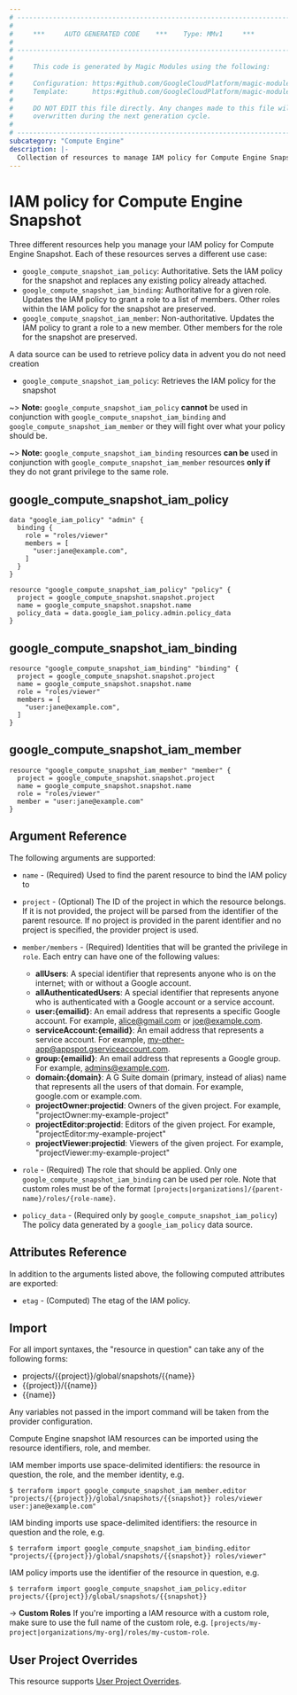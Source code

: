 ```yaml
---
# ----------------------------------------------------------------------------
#
#     ***     AUTO GENERATED CODE    ***    Type: MMv1     ***
#
# ----------------------------------------------------------------------------
#
#     This code is generated by Magic Modules using the following:
#
#     Configuration: https:#github.com/GoogleCloudPlatform/magic-modules/tree/main/mmv1/products/compute/Snapshot.yaml
#     Template:      https:#github.com/GoogleCloudPlatform/magic-modules/tree/main/mmv1/templates/terraform/resource_iam.html.markdown.tmpl
#
#     DO NOT EDIT this file directly. Any changes made to this file will be
#     overwritten during the next generation cycle.
#
# ----------------------------------------------------------------------------
subcategory: "Compute Engine"
description: |-
  Collection of resources to manage IAM policy for Compute Engine Snapshot
---
```


# IAM policy for Compute Engine Snapshot

Three different resources help you manage your IAM policy for Compute Engine Snapshot. Each of these resources serves a different use case:

* `google_compute_snapshot_iam_policy`: Authoritative. Sets the IAM policy for the snapshot and replaces any existing policy already attached.
* `google_compute_snapshot_iam_binding`: Authoritative for a given role. Updates the IAM policy to grant a role to a list of members. Other roles within the IAM policy for the snapshot are preserved.
* `google_compute_snapshot_iam_member`: Non-authoritative. Updates the IAM policy to grant a role to a new member. Other members for the role for the snapshot are preserved.

A data source can be used to retrieve policy data in advent you do not need creation

* `google_compute_snapshot_iam_policy`: Retrieves the IAM policy for the snapshot

~> **Note:** `google_compute_snapshot_iam_policy` **cannot** be used in conjunction with `google_compute_snapshot_iam_binding` and `google_compute_snapshot_iam_member` or they will fight over what your policy should be.

~> **Note:** `google_compute_snapshot_iam_binding` resources **can be** used in conjunction with `google_compute_snapshot_iam_member` resources **only if** they do not grant privilege to the same role.



## google_compute_snapshot_iam_policy

```hcl
data "google_iam_policy" "admin" {
  binding {
    role = "roles/viewer"
    members = [
      "user:jane@example.com",
    ]
  }
}

resource "google_compute_snapshot_iam_policy" "policy" {
  project = google_compute_snapshot.snapshot.project
  name = google_compute_snapshot.snapshot.name
  policy_data = data.google_iam_policy.admin.policy_data
}
```

## google_compute_snapshot_iam_binding

```hcl
resource "google_compute_snapshot_iam_binding" "binding" {
  project = google_compute_snapshot.snapshot.project
  name = google_compute_snapshot.snapshot.name
  role = "roles/viewer"
  members = [
    "user:jane@example.com",
  ]
}
```

## google_compute_snapshot_iam_member

```hcl
resource "google_compute_snapshot_iam_member" "member" {
  project = google_compute_snapshot.snapshot.project
  name = google_compute_snapshot.snapshot.name
  role = "roles/viewer"
  member = "user:jane@example.com"
}
```


## Argument Reference

The following arguments are supported:

* `name` - (Required) Used to find the parent resource to bind the IAM policy to

* `project` - (Optional) The ID of the project in which the resource belongs.
    If it is not provided, the project will be parsed from the identifier of the parent resource. If no project is provided in the parent identifier and no project is specified, the provider project is used.

* `member/members` - (Required) Identities that will be granted the privilege in `role`.
  Each entry can have one of the following values:
  * **allUsers**: A special identifier that represents anyone who is on the internet; with or without a Google account.
  * **allAuthenticatedUsers**: A special identifier that represents anyone who is authenticated with a Google account or a service account.
  * **user:{emailid}**: An email address that represents a specific Google account. For example, alice@gmail.com or joe@example.com.
  * **serviceAccount:{emailid}**: An email address that represents a service account. For example, my-other-app@appspot.gserviceaccount.com.
  * **group:{emailid}**: An email address that represents a Google group. For example, admins@example.com.
  * **domain:{domain}**: A G Suite domain (primary, instead of alias) name that represents all the users of that domain. For example, google.com or example.com.
  * **projectOwner:projectid**: Owners of the given project. For example, "projectOwner:my-example-project"
  * **projectEditor:projectid**: Editors of the given project. For example, "projectEditor:my-example-project"
  * **projectViewer:projectid**: Viewers of the given project. For example, "projectViewer:my-example-project"

* `role` - (Required) The role that should be applied. Only one
    `google_compute_snapshot_iam_binding` can be used per role. Note that custom roles must be of the format
    `[projects|organizations]/{parent-name}/roles/{role-name}`.

* `policy_data` - (Required only by `google_compute_snapshot_iam_policy`) The policy data generated by
  a `google_iam_policy` data source.

## Attributes Reference

In addition to the arguments listed above, the following computed attributes are
exported:

* `etag` - (Computed) The etag of the IAM policy.

## Import

For all import syntaxes, the "resource in question" can take any of the following forms:

* projects/{{project}}/global/snapshots/{{name}}
* {{project}}/{{name}}
* {{name}}

Any variables not passed in the import command will be taken from the provider configuration.

Compute Engine snapshot IAM resources can be imported using the resource identifiers, role, and member.

IAM member imports use space-delimited identifiers: the resource in question, the role, and the member identity, e.g.
```
$ terraform import google_compute_snapshot_iam_member.editor "projects/{{project}}/global/snapshots/{{snapshot}} roles/viewer user:jane@example.com"
```

IAM binding imports use space-delimited identifiers: the resource in question and the role, e.g.
```
$ terraform import google_compute_snapshot_iam_binding.editor "projects/{{project}}/global/snapshots/{{snapshot}} roles/viewer"
```

IAM policy imports use the identifier of the resource in question, e.g.
```
$ terraform import google_compute_snapshot_iam_policy.editor projects/{{project}}/global/snapshots/{{snapshot}}
```

-> **Custom Roles** If you're importing a IAM resource with a custom role, make sure to use the
 full name of the custom role, e.g. `[projects/my-project|organizations/my-org]/roles/my-custom-role`.

## User Project Overrides

This resource supports [User Project Overrides](https://registry.terraform.io/providers/hashicorp/google/latest/docs/guides/provider_reference#user_project_override).
